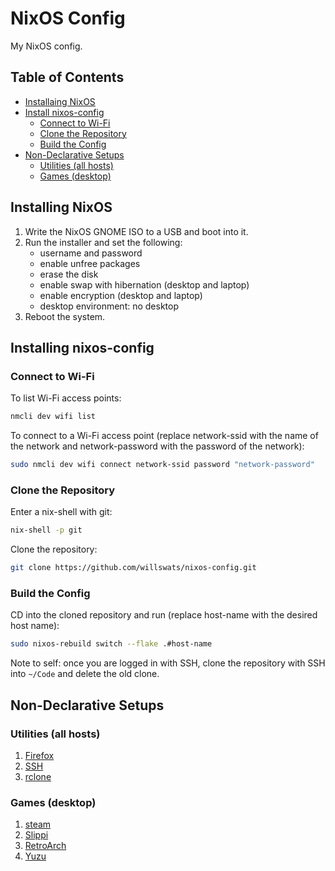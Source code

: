 # NixOS Config

My NixOS config.

## Table of Contents

- [Installaing NixOS](#installing-nixos)
- [Install nixos-config](#installing-nixos-config)
  - [Connect to Wi-Fi](#connect-to-wi-fi)
  - [Clone the Repository](#clone-the-repository)
  - [Build the Config](#build-the-config)
- [Non-Declarative Setups](#non-declarative-setups)
  - [Utilities (all hosts)](#utilities-all-hosts)
  - [Games (desktop)](#games-desktop)

## Installing NixOS

1. Write the NixOS GNOME ISO to a USB and boot into it.
2. Run the installer and set the following:
   - username and password
   - enable unfree packages
   - erase the disk
   - enable swap with hibernation (desktop and laptop)
   - enable encryption (desktop and laptop)
   - desktop environment: no desktop
3. Reboot the system.

## Installing nixos-config

### Connect to Wi-Fi

To list Wi-Fi access points:

```bash
nmcli dev wifi list
```

To connect to a Wi-Fi access point (replace network-ssid with the name of the network and network-password with the password of the network):

```bash
sudo nmcli dev wifi connect network-ssid password "network-password"
```

### Clone the Repository

Enter a nix-shell with git:

```bash
nix-shell -p git
```

Clone the repository:

```bash
git clone https://github.com/willswats/nixos-config.git
```

### Build the Config

CD into the cloned repository and run (replace host-name with the desired host name):

```bash
sudo nixos-rebuild switch --flake .#host-name
```

Note to self: once you are logged in with SSH, clone the repository with SSH into `~/Code` and delete the old clone.

## Non-Declarative Setups

### Utilities (all hosts)

1. [Firefox](./docs/utilities/firefox.md)
2. [SSH](./docs/utilities/ssh.md)
3. [rclone](./docs/utilities/rclone.md)

### Games (desktop)

1. [steam](./docs/games/steam.md)
1. [Slippi](./docs/games/slippi.md)
1. [RetroArch](./docs/games/retroarch.md)
1. [Yuzu](.edocs/games/yuzu.md)
